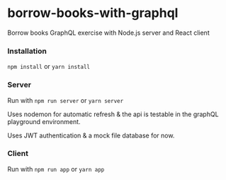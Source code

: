 # borrow-books-with-graphql
Borrow books GraphQL exercise with Node.js server and React client

### Installation
`npm install` or `yarn install`

### Server

Run with `npm run server` or `yarn server`

Uses nodemon for automatic refresh & the api is testable in the graphQL playground environment.

Uses JWT authentication & a mock file database for now.

### Client

Run with `npm run app` or `yarn app`

